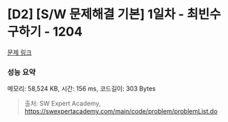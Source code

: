 # [D2] [S/W 문제해결 기본] 1일차 - 최빈수 구하기 - 1204 

[문제 링크](https://swexpertacademy.com/main/code/problem/problemDetail.do?contestProbId=AV13zo1KAAACFAYh) 

### 성능 요약

메모리: 58,524 KB, 시간: 156 ms, 코드길이: 303 Bytes



> 출처: SW Expert Academy, https://swexpertacademy.com/main/code/problem/problemList.do